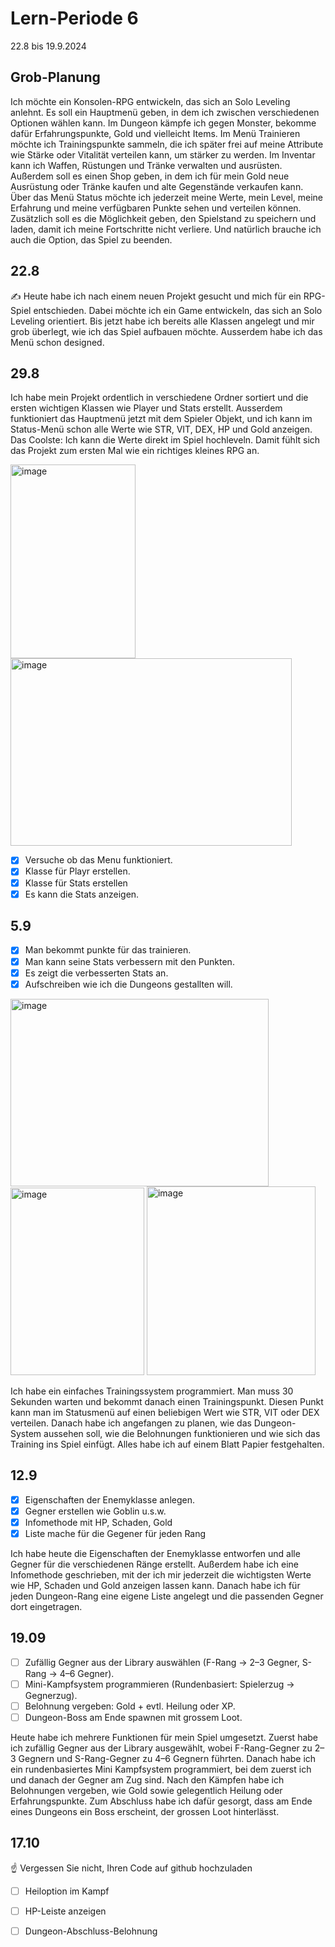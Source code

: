 # Lern-Periode 6

22.8 bis 19.9.2024

## Grob-Planung

Ich möchte ein Konsolen-RPG entwickeln, das sich an Solo Leveling anlehnt. Es soll ein Hauptmenü geben, in dem ich zwischen verschiedenen Optionen wählen kann. Im Dungeon kämpfe ich gegen Monster, bekomme dafür Erfahrungspunkte, Gold und vielleicht Items. Im Menü Trainieren möchte ich Trainingspunkte sammeln, die ich später frei auf meine Attribute wie Stärke oder Vitalität verteilen kann, um stärker zu werden. Im Inventar kann ich Waffen, Rüstungen und Tränke verwalten und ausrüsten. Außerdem soll es einen Shop geben, in dem ich für mein Gold neue Ausrüstung oder Tränke kaufen und alte Gegenstände verkaufen kann. Über das Menü Status möchte ich jederzeit meine Werte, mein Level, meine Erfahrung und meine verfügbaren Punkte sehen und verteilen können. Zusätzlich soll es die Möglichkeit geben, den Spielstand zu speichern und laden, damit ich meine Fortschritte nicht verliere. Und natürlich brauche ich auch die Option, das Spiel zu beenden.


## 22.8

✍️ Heute habe ich nach einem neuen Projekt gesucht und mich für ein RPG-Spiel entschieden. Dabei möchte ich ein Game entwickeln, das sich an Solo Leveling orientiert. Bis jetzt habe ich bereits alle Klassen angelegt und mir grob überlegt, wie ich das Spiel aufbauen möchte. Ausserdem habe ich das Menü schon designed.


## 29.8

Ich habe mein Projekt ordentlich in verschiedene Ordner sortiert und die ersten wichtigen Klassen wie Player und Stats erstellt. Ausserdem funktioniert das Hauptmenü jetzt mit dem Spieler Objekt, und ich kann im Status-Menü schon alle Werte wie STR, VIT, DEX, HP und Gold anzeigen. Das Coolste: Ich kann die Werte direkt im Spiel hochleveln. Damit fühlt sich das Projekt zum ersten Mal wie ein richtiges kleines RPG an.

<img width="200" height="310" alt="image" src="https://github.com/user-attachments/assets/b98c1253-0bd0-47d8-a01a-31953405a68b" />

<img width="450" height="300" alt="image" src="https://github.com/user-attachments/assets/29d65f62-3991-4e35-8150-48ce48d730b7" />




- [x] Versuche ob das Menu funktioniert. 
- [x] Klasse für Playr erstellen.
- [x] Klasse für Stats erstellen
- [x] Es kann die Stats anzeigen. 

## 5.9
- [x] Man bekommt punkte für das trainieren.
- [x] Man kann seine Stats verbessern mit den Punkten.
- [x] Es zeigt die verbesserten Stats an. 
- [x] Aufschreiben wie ich die Dungeons gestallten will.

<img width="413" height="300" alt="image" src="https://github.com/user-attachments/assets/eb04d226-2a14-4c0b-8170-a9394f8263ce" />


<img width="214" height="300" alt="image" src="https://github.com/user-attachments/assets/78644441-6794-4a9a-9abc-11eee41f9abc" />


<img width="270" height="302" alt="image" src="https://github.com/user-attachments/assets/e570f3f7-2a05-4df6-af68-ffc8b8dc8c3c" />


Ich habe ein einfaches Trainingssystem programmiert. Man muss 30 Sekunden warten und bekommt danach einen Trainingspunkt. Diesen Punkt kann man im Statusmenü auf einen beliebigen Wert wie STR, VIT oder DEX verteilen. Danach habe ich angefangen zu planen, wie das Dungeon-System aussehen soll, wie die Belohnungen funktionieren und wie sich das Training ins Spiel einfügt. Alles habe ich auf einem Blatt Papier festgehalten.

## 12.9 

- [x] Eigenschaften der Enemyklasse anlegen.
- [x] Gegner erstellen wie Goblin u.s.w.
- [x] Infomethode mit HP, Schaden, Gold
- [x] Liste mache für die Gegener für jeden Rang

Ich habe heute die Eigenschaften der Enemyklasse entworfen und alle Gegner für die verschiedenen Ränge erstellt. Außerdem habe ich eine Infomethode geschrieben, mit der ich mir jederzeit die wichtigsten Werte wie HP, Schaden und Gold anzeigen lassen kann. Danach habe ich für jeden Dungeon-Rang eine eigene Liste angelegt und die passenden Gegner dort eingetragen. 

## 19.09

- [ ] Zufällig Gegner aus der Library auswählen (F-Rang → 2–3 Gegner, S-Rang → 4–6 Gegner).
- [ ] Mini-Kampfsystem programmieren (Rundenbasiert: Spielerzug → Gegnerzug).
- [ ] Belohnung vergeben: Gold + evtl. Heilung oder XP.
- [ ] Dungeon-Boss am Ende spawnen mit grossem Loot.

Heute habe ich mehrere Funktionen für mein Spiel umgesetzt. Zuerst habe ich zufällig Gegner aus der Library ausgewählt, wobei F-Rang-Gegner zu 2–3 Gegnern und S-Rang-Gegner zu 4–6 Gegnern führten. Danach habe ich ein rundenbasiertes Mini Kampfsystem programmiert, bei dem zuerst ich und danach der Gegner am Zug sind. Nach den Kämpfen habe ich Belohnungen vergeben, wie Gold sowie gelegentlich Heilung oder Erfahrungspunkte. Zum Abschluss habe ich dafür gesorgt, dass am Ende eines Dungeons ein Boss erscheint, der grossen Loot hinterlässt.


## 17.10
☝️ Vergessen Sie nicht, Ihren Code auf github hochzuladen

- [ ] Heiloption im Kampf
- [ ] HP-Leiste anzeigen
- [ ] Dungeon-Abschluss-Belohnung













